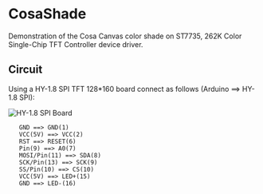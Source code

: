 CosaShade
=========

Demonstration of the Cosa Canvas color shade on ST7735, 262K Color
Single-Chip TFT Controller device driver. 

Circuit
-------
Using a HY-1.8 SPI TFT 128*160 board connect as follows (Arduino ==>
HY-1.8 SPI):

![HY-1.8 SPI Board](http://img04.taobaocdn.com/imgextra/i4/39773402/T2dYOmXflaXXXXXXXX_!!39773402.jpg)

       GND ==> GND(1)  
       VCC(5V) ==> VCC(2)  
       RST ==> RESET(6)  
       Pin(9) ==> A0(7)  
       MOSI/Pin(11) ==> SDA(8)  
       SCK/Pin(13) ==> SCK(9)  
       SS/Pin(10) ==> CS(10)  
       VCC(5V) ==> LED+(15)  
       GND ==> LED-(16)    





